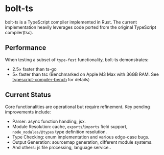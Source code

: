 # bolt-ts

bolt-ts is a TypeScript compiler implemented in Rust. The current implementation heavily leverages code ported from the original TypeScript compiler(tsc).

## Performance

When testing a subset of `type-fest` functionality, bolt-ts demonstrates:

- 2.5× faster than ts-go
- 5× faster than tsc
(Benchmarked on Apple M3 Max with 36GB RAM. See [typescript-compiler-bench](https://github.com/bvanjoi/typescript-compiler-bench) for details)

## Current Status

Core functionalities are operational but require refinement. Key pending improvements include:

- Parser: async function handling, jsx.
- Module Resolution: cache, `exports`/`imports` field support, `node_modules/@types` type definition resolution.
- Type Checking: enum implementation and various edge-case bugs.
- Output Generation: sourcemap generation, different module systems.
- And others: js file processing, language service..

